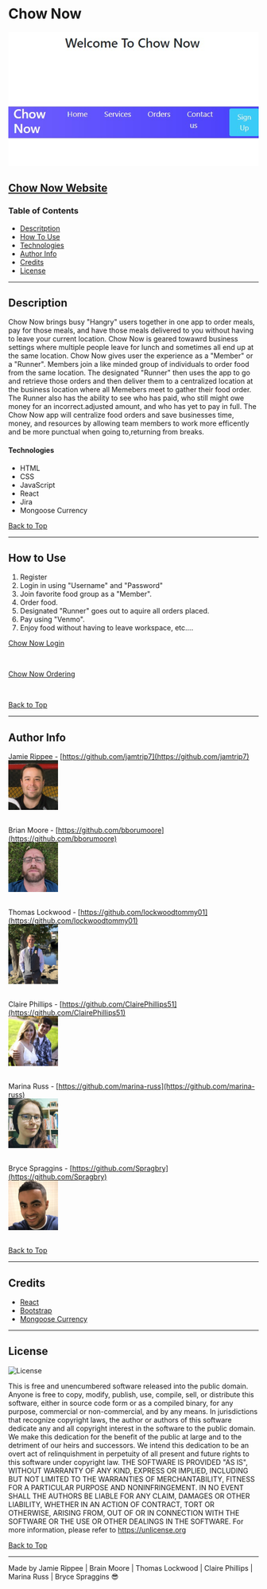 # Chow Now

<img src="client/src/screenshots/Screenshot1.jpg">

[Chow Now Website](https://pure-fortress-22710.herokuapp.com/)
---
### Table of Contents
- [Descritption](#description)
- [How To Use](#how-to-use)
- [Technologies](#technologies)
- [Author Info](#author-info)
- [Credits](#credits)
- [License](#license) 

---
## Description
Chow Now brings busy "Hangry" users together in one app to order meals, pay for those meals, and have those meals delivered to you without having to leave your current location. Chow Now is geared towawrd business settings where multiple people leave for lunch and sometimes all end up at the same location. Chow Now gives user the experience as a "Member" or a "Runner". Members join a like minded group of individuals to order food from the same location. The designated "Runner" then uses the app to go and retrieve those orders and then deliver them to a centralized location at the business location where all Memebers meet to gather their food order. The Runner also has the ability to see who has paid, who still might owe money for an incorrect.adjusted amount, and who has yet to pay in full. The Chow Now app will centralize food orders and save businesses time, money, and resources by allowing team members to work more efficently and be more punctual when going to,returning from breaks.
#### Technologies
- HTML
- CSS
- JavaScript
- React
- Jira
- Mongoose Currency
  
[Back to Top](#Chow-Now)

---
## How to Use
1. Register
2. Login in using "Username" and "Password"
3. Join favorite food group as a "Member".
4. Order food.
5. Designated "Runner" goes out to aquire all orders placed.
6. Pay using "Venmo".
7. Enjoy food without having to leave workspace, etc....

<u>Chow Now Login</u>

<img src="">

<u>Chow Now Ordering</u>

<img src="">
  
[Back to Top](#Chow-Now)

---
## Author Info
Jamie Rippee - [https://github.com/jamtrip7](https://github.com/jamtrip7)

[<img src="client\src\assets\jr.jpg" alt="profile pic" width="100" height="100" style="margin: -15px 0px 15px 0px">](client\src\assets\jr.jpg)

Brian Moore - [https://github.com/bborumoore](https://github.com/bborumoore)

[<img src="client\src\assets\bm.jpg" alt="profile pic" width="100" height="100" style="margin: -15px 0px 15px 0px">](client\src\assets\bm.jpg)

Thomas Lockwood - [https://github.com/lockwoodtommy01](https://github.com/lockwoodtommy01)

[<img src="client\src\assets\tl.jpg" alt="profile pic" width="100" height="120" style="margin: -15px 0px 15px 0px">](client\src\assets\tl.JPG)

Claire Phillips - [https://github.com/ClairePhillips51](https://github.com/ClairePhillips51)

[<img src="client\src\assets\cp.jpg" alt="profile pic" width="100" height="100" style="margin: -15px 0px 15px 0px">](client\src\assets\cp.JPG)

Marina Russ - [https://github.com/marina-russ](https://github.com/marina-russ)

[<img src="client\src\assets\mr.jpg" alt="profile pic" width="100" height="100" style="margin: -15px 0px 15px 0px">](client\src\assets\mr.JPG)

Bryce Spraggins - [https://github.com/Spragbry](https://github.com/Spragbry)

[<img src="client\src\assets\bs.jpg" alt="profile pic" width="100" height="100" style="margin: -15px 0px 15px 0px">](client\src\assets\bs.JPG)
  
[Back to Top](#Chow-Now)

---
## Credits
- [React](https://react.com/)
- [Bootstrap](https://getbootstrap.com/)
- [Mongoose Currency](https://www.npmjs.com/package/mongoose-currency)

---
## License
![License](https://img.shields.io/badge/license-Free-brightgreen "License Badge")

This is free and unencumbered software released into the public domain.
Anyone is free to copy, modify, publish, use, compile, sell, or
distribute this software, either in source code form or as a compiled
binary, for any purpose, commercial or non-commercial, and by any
means.
In jurisdictions that recognize copyright laws, the author or authors
of this software dedicate any and all copyright interest in the
software to the public domain. We make this dedication for the benefit
of the public at large and to the detriment of our heirs and
successors. We intend this dedication to be an overt act of
relinquishment in perpetuity of all present and future rights to this
software under copyright law.
THE SOFTWARE IS PROVIDED "AS IS", WITHOUT WARRANTY OF ANY KIND,
EXPRESS OR IMPLIED, INCLUDING BUT NOT LIMITED TO THE WARRANTIES OF
MERCHANTABILITY, FITNESS FOR A PARTICULAR PURPOSE AND NONINFRINGEMENT.
IN NO EVENT SHALL THE AUTHORS BE LIABLE FOR ANY CLAIM, DAMAGES OR
OTHER LIABILITY, WHETHER IN AN ACTION OF CONTRACT, TORT OR OTHERWISE,
ARISING FROM, OUT OF OR IN CONNECTION WITH THE SOFTWARE OR THE USE OR
OTHER DEALINGS IN THE SOFTWARE.
For more information, please refer to <https://unlicense.org>
   
[Back to Top](#Chow-Now)

---
Made by Jamie Rippee | Brain Moore | Thomas Lockwood | Claire Phillips | Marina Russ | Bryce Spraggins :sunglasses: